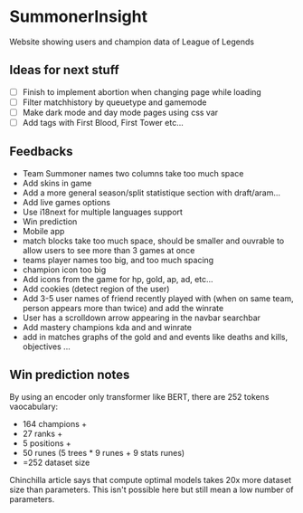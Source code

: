 # SummonerInsight
Website showing users and champion data of League of Legends

## Ideas for next stuff
- [ ] Finish to implement abortion when changing page while loading
- [ ] Filter matchhistory by queuetype and gamemode
- [ ] Make dark mode and day mode pages using css var
- [ ] Add tags with First Blood, First Tower etc...

## Feedbacks
- Team Summoner names two columns take too much space
- Add skins in game
- Add a more general season/split statistique section with draft/aram...
- Add live games options
- Use i18next for multiple languages support
- Win prediction
- Mobile app
- match blocks take too much space, should be smaller and ouvrable to allow users to see more than 3 games at once
- teams player names too big, and too much spacing
- champion icon too big
- Add icons from the game for hp, gold, ap, ad, etc...
- Add cookies (detect region of the user)
- Add 3-5 user names of friend recently played with (when on same team, person appears more than twice) and add the winrate
- User has a scrolldown arrow appearing in the navbar searchbar
- Add mastery champions kda and and winrate
- add in matches graphs of the gold and and events like deaths and kills, objectives ...

## Win prediction notes
By using an encoder only transformer like BERT, there are 252 tokens vaocabulary:

- 164 champions +
- 27 ranks +
- 5 positions +
- 50 runes (5 trees * 9 runes + 9 stats runes)
- =252 dataset size

Chinchilla article says that compute optimal models takes 20x more dataset size than parameters. This isn't possible here but still mean a low number of parameters.
